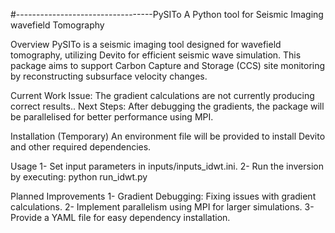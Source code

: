 
#----------------------------------PySITo
A Python tool for Seismic Imaging wavefield Tomography

Overview
PySITo is a seismic imaging tool designed for wavefield tomography, utilizing Devito for efficient seismic wave simulation. This package aims to support Carbon Capture and Storage (CCS) site monitoring by reconstructing subsurface velocity changes.

Current Work
Issue: The gradient calculations are not currently producing correct results..
Next Steps: After debugging the gradients, the package will be parallelised for better performance using MPI.

Installation (Temporary)
An  environment file will be provided to install Devito and other required dependencies.

Usage
1- Set input parameters in inputs/inputs_idwt.ini.
2- Run the inversion by executing:
    python run_idwt.py

Planned Improvements
1- Gradient Debugging: Fixing issues with gradient calculations.
2- Implement parallelism using MPI for larger simulations.
3- Provide a YAML file for easy dependency installation.
